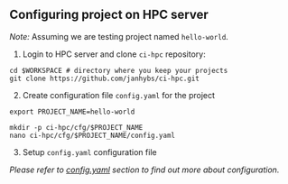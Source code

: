 ## Configuring project on HPC server
*Note:* Assuming we are testing project named `hello-world`.
  1. Login to HPC server and clone `ci-hpc` repository:
  ```shell
  cd $WORKSPACE # directory where you keep your projects
  git clone https://github.com/janhybs/ci-hpc.git
  ```
  2. Create configuration file `config.yaml` for the project
  ```shell
  export PROJECT_NAME=hello-world

  mkdir -p ci-hpc/cfg/$PROJECT_NAME
  nano ci-hpc/cfg/$PROJECT_NAME/config.yaml
  ```
  3. Setup `config.yaml` configuration file 

  *Please refer to [config.yaml](config.yaml.md) section to find out more
  about configuration.*
